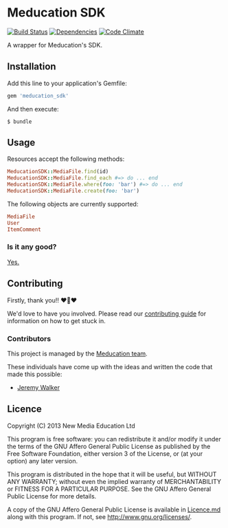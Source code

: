# Meducation SDK

[![Build Status](https://travis-ci.org/meducation/meducation_sdk.png)](https://travis-ci.org/meducation/meducation_sdk)
[![Dependencies](https://gemnasium.com/meducation/meducation_sdk.png?travis)](https://gemnasium.com/meducation/meducation_sdk)
[![Code Climate](https://codeclimate.com/github/meducation/meducation_sdk.png)](https://codeclimate.com/github/meducation/meducation_sdk)

A wrapper for Meducation's SDK.

## Installation

Add this line to your application's Gemfile:

```ruby
gem 'meducation_sdk'
```

And then execute:

    $ bundle

## Usage

Resources accept the following methods:

```ruby
MeducationSDK::MediaFile.find(id)
MeducationSDK::MediaFile.find_each #=> do ... end
MeducationSDK::MediaFile.where(foo: 'bar') #=> do ... end
MeducationSDK::MediaFile.create(foo: 'bar')
```

The following objects are currently supported:

```ruby
MediaFile
User
ItemComment
```

### Is it any good?

[Yes.](http://news.ycombinator.com/item?id=3067434)

## Contributing

Firstly, thank you!! :heart::sparkling_heart::heart:

We'd love to have you involved. Please read our [contributing guide](https://github.com/meducation/propono/tree/master/CONTRIBUTING.md) for information on how to get stuck in.

### Contributors

This project is managed by the [Meducation team](http://company.meducation.net/about#team). 

These individuals have come up with the ideas and written the code that made this possible:

- [Jeremy Walker](http://github.com/iHID)

## Licence

Copyright (C) 2013 New Media Education Ltd

This program is free software: you can redistribute it and/or modify
it under the terms of the GNU Affero General Public License as published by
the Free Software Foundation, either version 3 of the License, or
(at your option) any later version.

This program is distributed in the hope that it will be useful,
but WITHOUT ANY WARRANTY; without even the implied warranty of
MERCHANTABILITY or FITNESS FOR A PARTICULAR PURPOSE.  See the
GNU Affero General Public License for more details.

A copy of the GNU Affero General Public License is available in [Licence.md](https://github.com/meducation/propono/blob/master/LICENCE.md)
along with this program.  If not, see <http://www.gnu.org/licenses/>.
